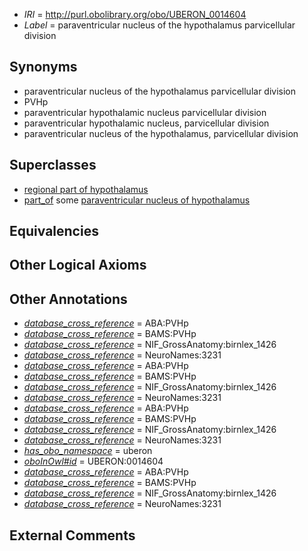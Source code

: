 * *IRI* = http://purl.obolibrary.org/obo/UBERON_0014604
 * *Label* = paraventricular nucleus of the hypothalamus parvicellular division

## Synonyms

 * paraventricular nucleus of the hypothalamus parvicellular division
 * PVHp
 * paraventricular hypothalamic nucleus parvicellular division
 * paraventricular hypothalamic nucleus, parvicellular division
 * paraventricular nucleus of the hypothalamus, parvicellular division

## Superclasses

 * [regional part of hypothalamus](../../UBERON/48/UBERON_0003048.md)
 * [part_of](../../BFO/50/BFO_0000050.md) some [paraventricular nucleus of hypothalamus](../../UBERON/30/UBERON_0001930.md)

## Equivalencies


## Other Logical Axioms


## Other Annotations

 * *[database_cross_reference](../../ef/oboInOwl#hasDbXref.md)* = ABA:PVHp
 * *[database_cross_reference](../../ef/oboInOwl#hasDbXref.md)* = BAMS:PVHp
 * *[database_cross_reference](../../ef/oboInOwl#hasDbXref.md)* = NIF_GrossAnatomy:birnlex_1426
 * *[database_cross_reference](../../ef/oboInOwl#hasDbXref.md)* = NeuroNames:3231
 * *[database_cross_reference](../../ef/oboInOwl#hasDbXref.md)* = ABA:PVHp
 * *[database_cross_reference](../../ef/oboInOwl#hasDbXref.md)* = BAMS:PVHp
 * *[database_cross_reference](../../ef/oboInOwl#hasDbXref.md)* = NIF_GrossAnatomy:birnlex_1426
 * *[database_cross_reference](../../ef/oboInOwl#hasDbXref.md)* = NeuroNames:3231
 * *[database_cross_reference](../../ef/oboInOwl#hasDbXref.md)* = ABA:PVHp
 * *[database_cross_reference](../../ef/oboInOwl#hasDbXref.md)* = BAMS:PVHp
 * *[database_cross_reference](../../ef/oboInOwl#hasDbXref.md)* = NIF_GrossAnatomy:birnlex_1426
 * *[database_cross_reference](../../ef/oboInOwl#hasDbXref.md)* = NeuroNames:3231
 * *[has_obo_namespace](../../ce/oboInOwl#hasOBONamespace.md)* = uberon
 * *[oboInOwl#id](../../id/oboInOwl#id.md)* = UBERON:0014604
 * *[database_cross_reference](../../ef/oboInOwl#hasDbXref.md)* = ABA:PVHp
 * *[database_cross_reference](../../ef/oboInOwl#hasDbXref.md)* = BAMS:PVHp
 * *[database_cross_reference](../../ef/oboInOwl#hasDbXref.md)* = NIF_GrossAnatomy:birnlex_1426
 * *[database_cross_reference](../../ef/oboInOwl#hasDbXref.md)* = NeuroNames:3231

## External Comments

